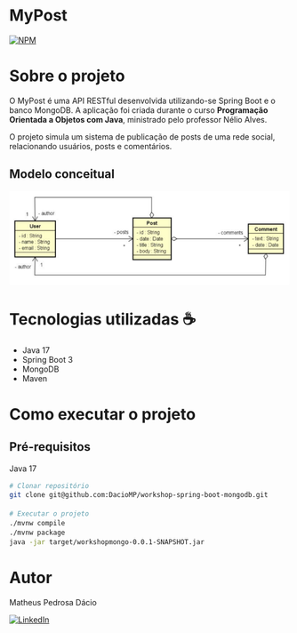 # MyPost
[![NPM](https://img.shields.io/npm/l/react)](https://github.com/DacioMP/workshop-spring-boot-mongodb/blob/main/LICENSE)

# Sobre o projeto
O MyPost é uma API RESTful desenvolvida utilizando-se Spring Boot e o banco MongoDB. A aplicação foi criada durante o curso **Programação Orientada a Objetos com Java**, ministrado pelo professor Nélio Alves.

O projeto simula um sistema de publicação de posts de uma rede social, relacionando usuários, posts e comentários.

## Modelo conceitual
![Modelo Conceitual](https://github.com/DacioMP/assets/raw/main/mc_workshop_spring_mongo.PNG)

# Tecnologias utilizadas :coffee:
- Java 17
- Spring Boot 3
- MongoDB
- Maven

# Como executar o projeto
## Pré-requisitos
Java 17

```bash
# Clonar repositório
git clone git@github.com:DacioMP/workshop-spring-boot-mongodb.git

# Executar o projeto
./mvnw compile
./mvnw package
java -jar target/workshopmongo-0.0.1-SNAPSHOT.jar 
```

# Autor
Matheus Pedrosa Dácio

[![LinkedIn](https://skillicons.dev/icons?i=linkedin)](https://www.linkedin.com/in/daciomp/)
